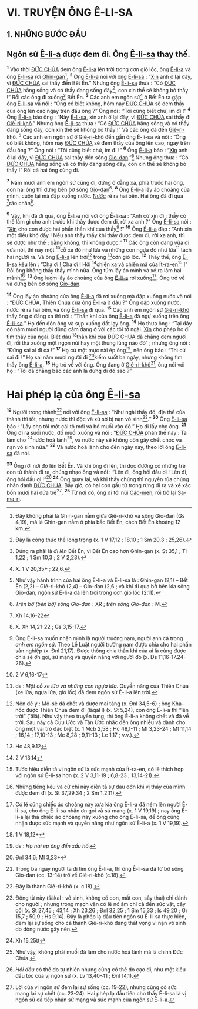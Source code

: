# VI. TRUYỆN ÔNG Ê-LI-SA

## 1. NHỮNG BƯỚC ĐẦU

## Ngôn sứ [Ê-li-a]() được đem đi. Ông [Ê-li-sa]() thay thế.

<sup><b>1</b></sup> Vào thời [ĐỨC CHÚA]() đem ông [Ê-li-a]() lên trời trong cơn gió lốc, ông [Ê-li-a]() và ông [Ê-li-sa]() rời [Ghin-gan]()[^1-3ee7cf90-6624-4a2b-abb5-0c65b36c74bc]. <sup><b>2</b></sup> Ông [Ê-li-a]() nói với ông [Ê-li-sa]() : “[Xin]() anh ở lại đây, vì [ĐỨC CHÚA]() sai thầy đến Bết Ên.” Nhưng ông [Ê-li-sa]() thưa : “Có [ĐỨC CHÚA]() hằng sống và có thầy đang sống đây[^2-3ee7cf90-6624-4a2b-abb5-0c65b36c74bc], con xin thề sẽ không bỏ thầy !” Rồi các ông đi xuống[^3-3ee7cf90-6624-4a2b-abb5-0c65b36c74bc] Bết Ên. <sup><b>3</b></sup> Các anh em ngôn sứ[^4-3ee7cf90-6624-4a2b-abb5-0c65b36c74bc] ở Bết Ên ra gặp ông [Ê-li-sa]() và nói : “Ông có biết không, hôm nay [ĐỨC CHÚA]() sẽ đem thầy của ông lên cao ngay trên đầu ông ?” Ông nói : “Tôi cũng biết chứ, im đi !” <sup><b>4</b></sup> Ông [Ê-li-a]() bảo ông : “Này [Ê-li-sa](), xin anh ở lại đây, vì [ĐỨC CHÚA]() sai thầy đi [Giê-ri-khô]().” Nhưng ông [Ê-li-sa]() thưa : “Có [ĐỨC CHÚA]() hằng sống và có thầy đang sống đây, con xin thề sẽ không bỏ thầy !” Và các ông đã đến [Giê-ri-khô](). <sup><b>5</b></sup> Các anh em ngôn sứ ở [Giê-ri-khô]() đến gần ông [Ê-li-sa]() và nói : “Ông có biết không, hôm nay [ĐỨC CHÚA]() sẽ đem thầy của ông lên cao, ngay trên đầu ông ?” Ông nói : “Tôi cũng biết chứ, im đi !” <sup><b>6</b></sup> Ông [Ê-li-a]() bảo : “[Xin]() anh ở lại đây, vì [ĐỨC CHÚA]() sai thầy đến sông [Gio-đan]().”[^5-3ee7cf90-6624-4a2b-abb5-0c65b36c74bc] Nhưng ông thưa : “Có [ĐỨC CHÚA]() hằng sống và có thầy đang sống đây, con xin thề sẽ không bỏ thầy !” Rồi cả hai ông cùng đi.

<sup><b>7</b></sup> Năm mươi anh em ngôn sứ cũng đi, đứng ở đằng xa, phía trước hai ông, còn hai ông thì đứng bên bờ sông [Gio-đan]()[^6-3ee7cf90-6624-4a2b-abb5-0c65b36c74bc]. <sup><b>8</b></sup> Ông [Ê-li-a]() lấy áo choàng của mình, cuộn lại mà đập xuống nước. [Nước]() rẽ ra hai bên. Hai ông đã đi qua [^1@-3ee7cf90-6624-4a2b-abb5-0c65b36c74bc]ráo chân[^7-3ee7cf90-6624-4a2b-abb5-0c65b36c74bc].

<sup><b>9</b></sup> Vậy, khi đã đi qua, ông [Ê-li-a]() nói với ông [Ê-li-sa]() : “Anh cứ xin đi : thầy có thể làm gì cho anh trước khi thầy được đem đi, rời xa anh ?” Ông [Ê-li-sa]() nói : “[Xin]() cho con được hai phần thần khí của thầy[^8-3ee7cf90-6624-4a2b-abb5-0c65b36c74bc] !” <sup><b>10</b></sup> Ông [Ê-li-a]() đáp : “Anh xin một điều khó đấy ! Nếu anh thấy thầy khi thầy được đem đi, rời xa anh, thì sẽ được như thế ; bằng không, thì không được.” <sup><b>11</b></sup> Các ông còn đang vừa đi vừa nói, thì này một [^2@-3ee7cf90-6624-4a2b-abb5-0c65b36c74bc]cỗ xe đỏ như lửa và những con ngựa đỏ như lửa[^9-3ee7cf90-6624-4a2b-abb5-0c65b36c74bc] tách hai người ra. Và ông [Ê-li-a]() lên trời[^10-3ee7cf90-6624-4a2b-abb5-0c65b36c74bc] trong [^3@-3ee7cf90-6624-4a2b-abb5-0c65b36c74bc]cơn gió lốc. <sup><b>12</b></sup> Thấy thế, ông [Ê-li-sa]() kêu lên : “Cha ơi ! Cha ơi ! Hỡi [^4@-3ee7cf90-6624-4a2b-abb5-0c65b36c74bc]chiến xa và chiến mã của [Ít-ra-en]()[^11-3ee7cf90-6624-4a2b-abb5-0c65b36c74bc] !” Rồi ông không thấy thầy mình nữa. Ông túm lấy áo mình và xé ra làm hai mảnh[^12-3ee7cf90-6624-4a2b-abb5-0c65b36c74bc]. <sup><b>13</b></sup> Ông lượm lấy áo choàng của ông [Ê-li-a]() rơi xuống[^13-3ee7cf90-6624-4a2b-abb5-0c65b36c74bc]. Ông trở về và đứng bên bờ sông [Gio-đan]().

<sup><b>14</b></sup> Ông lấy áo choàng của ông [Ê-li-a]() đã rơi xuống mà đập xuống nước và nói : “[ĐỨC CHÚA](), Thiên Chúa của ông [Ê-li-a]() ở đâu ?” Ông đập xuống nước, nước rẽ ra hai bên, và ông [Ê-li-sa]() đi qua. <sup><b>15</b></sup> Các anh em ngôn sứ [Giê-ri-khô]() thấy ông ở đằng xa thì nói : “Thần khí của ông [Ê-li-a]() đã ngự xuống trên ông [Ê-li-sa]().” Họ đến đón ông và sụp xuống đất lạy ông. <sup><b>16</b></sup> Họ thưa ông : “Tại đây có năm mươi người dũng cảm đang ở với các tôi tớ ngài. [Xin]() cho phép họ đi tìm thầy của ngài. Biết đâu [^5@-3ee7cf90-6624-4a2b-abb5-0c65b36c74bc]thần khí của [ĐỨC CHÚA]() đã chẳng đem người đi, rồi thả xuống một ngọn núi hay một thung lũng nào đó” ; nhưng ông nói : “Đừng sai ai đi cả !” <sup><b>17</b></sup> Họ cứ một mực nài ép ông[^14-3ee7cf90-6624-4a2b-abb5-0c65b36c74bc], nên ông bảo : “Thì cứ sai đi !” Họ sai năm mươi người đi [^6@-3ee7cf90-6624-4a2b-abb5-0c65b36c74bc]kiếm suốt ba ngày, nhưng không tìm thấy ông [Ê-li-a](). <sup><b>18</b></sup> Họ trở về với ông. Ông đang ở [Giê-ri-khô]()[^15-3ee7cf90-6624-4a2b-abb5-0c65b36c74bc], ông nói với họ : “Tôi đã chẳng bảo các anh là đừng đi đó sao ?”

# Hai phép lạ của ông [Ê-li-sa]()

<sup><b>19</b></sup> Người trong thành[^16-3ee7cf90-6624-4a2b-abb5-0c65b36c74bc] nói với ông [Ê-li-sa]() : “Như ngài thấy đó, địa thế của thành thì tốt, nhưng nước thì độc và xứ sở bị nạn vô sinh[^17-3ee7cf90-6624-4a2b-abb5-0c65b36c74bc].” <sup><b>20</b></sup> Ông [Ê-li-sa]() bảo : “Lấy cho tôi một cái tô mới và bỏ muối vào đó.” Họ đi lấy cho ông. <sup><b>21</b></sup> Ông đi ra suối nước, đổ muối xuống và nói : “[ĐỨC CHÚA]() phán thế này : Ta làm cho [^7@-3ee7cf90-6624-4a2b-abb5-0c65b36c74bc]nước hoá lành[^18-3ee7cf90-6624-4a2b-abb5-0c65b36c74bc], và nước này sẽ không còn gây chết chóc và nạn vô sinh nữa.” <sup><b>22</b></sup> Và nước hoá lành cho đến ngày nay, theo lời ông [Ê-li-sa]() đã nói.

<sup><b>23</b></sup> Ông rời nơi đó lên Bết Ên. Và khi ông đi lên, thì dọc đường có những trẻ con từ thành đi ra, chúng nhạo ông và nói : “Lên đi, ông hói đầu ơi ! Lên đi, ông hói đầu ơi !”[^19-3ee7cf90-6624-4a2b-abb5-0c65b36c74bc] <sup><b>24</b></sup> Ông quay lại, và khi thấy chúng thì nguyền rủa chúng nhân danh [ĐỨC CHÚA](). Bấy giờ, có hai con gấu từ trong rừng đi ra và xé xác bốn mươi hai đứa trẻ[^20-3ee7cf90-6624-4a2b-abb5-0c65b36c74bc]. <sup><b>25</b></sup> Từ nơi đó, ông đi tới núi [Các-men](), rồi trở lại [Sa-ma-ri]().

[^1-3ee7cf90-6624-4a2b-abb5-0c65b36c74bc]: Đây không phải là Ghin-gan nằm giữa Giê-ri-khô và sông Gio-đan (Gs 4,19), mà là Ghin-gan nằm ở phía bắc Bết Ên, cách Bết Ên khoảng 12 km.

[^2-3ee7cf90-6624-4a2b-abb5-0c65b36c74bc]: Đây là công thức thề long trọng (x. 1 V 17,12 ; 18,10 ; 1 Sm 20,3 ; 25,26).

[^3-3ee7cf90-6624-4a2b-abb5-0c65b36c74bc]: Đúng ra phải là _đi lên_ Bết Ên, vì Bết Ên cao hơn Ghin-gan (x. St 35,1 ; Tl 1,22 ; 1 Sm 10,3 ; 2 V 2,23).

[^4-3ee7cf90-6624-4a2b-abb5-0c65b36c74bc]: X. 1 V 20,35+ ; 22,6.

[^5-3ee7cf90-6624-4a2b-abb5-0c65b36c74bc]: Như vậy hành trình của hai ông Ê-li-a và Ê-li-sa là : Ghin-gan (2,1) – Bết Ên (2,2) – Giê-ri-khô (2,4) – Gio-đan (2,6 ; và khi đi qua bờ bên kia sông Gio-đan, ngôn sứ Ê-li-a đã lên trời trong cơn gió lốc (2,11).

[^6-3ee7cf90-6624-4a2b-abb5-0c65b36c74bc]: _Trên bờ (bên bờ) sông Gio-đan_ : XR ; _trên sông Gio-đan_ : M.

[^7-3ee7cf90-6624-4a2b-abb5-0c65b36c74bc]: X. Xh 14,21-22 ; Gs 3,15-17.

[^8-3ee7cf90-6624-4a2b-abb5-0c65b36c74bc]: Ông Ê-li-sa muốn nhận mình là người trưởng nam, người anh cả trong _anh em ngôn sứ_. Theo Lề Luật người trưởng nam được chia cho hai phần sản nghiệp (x. Đnl 21,17). Được thông chia thần khí của ai là cùng được chia sẻ ơn gọi, sứ mạng và quyền năng với người đó (x. Ds 11,16-17.24-26).

[^9-3ee7cf90-6624-4a2b-abb5-0c65b36c74bc]: ds : _Một cỗ xe lửa và những con ngựa lửa_. Quyền năng của Thiên Chúa (xe lửa, ngựa lửa, gió lốc) đã đem ngôn sứ Ê-li-a lên trời.

[^10-3ee7cf90-6624-4a2b-abb5-0c65b36c74bc]: Nên để ý : Mô-sê đã chết và được mai táng (x. Đnl 34,5-6) ; ông Kha-nốc được Thiên Chúa đem đi (läqaH) (x. St 5,24), còn ông Ê-li-a thì “lên trời” (\`älâ). Như vậy theo truyền tụng, thì ông Ê-li-a không chết và đã về trời. Sau này cả Cựu Ước và Tân Ước nhắc đến ông nhiều và dành cho ông một vai trò đặc biệt (x. 1 Mcb 2,58 ; Hc 48,1-11 ; Ml 3,23-24 ; Mt 11,14 ; 16,14 ; 17,10-13 ; Mc 8,28 ; 9,11-13 ; Lc 1,17 ; v.v.).

[^11-3ee7cf90-6624-4a2b-abb5-0c65b36c74bc]: Tước hiệu diễn tả vị ngôn sứ là sức mạnh của Ít-ra-en, có lẽ thích hợp với ngôn sứ Ê-li-sa hơn (x. 2 V 3,11-19 ; 6,8-23 ; 13,14-21).

[^12-3ee7cf90-6624-4a2b-abb5-0c65b36c74bc]: Những tiếng kêu và cử chỉ này diễn tả sự đau đớn khi vị thầy của mình được đem đi (x. St 37,29.34 ; 2 Sm 1,2.11).

[^13-3ee7cf90-6624-4a2b-abb5-0c65b36c74bc]: Có lẽ cũng chiếc áo choàng này xưa kia ông Ê-li-a đã ném lên người Ê-li-sa, cho ông Ê-li-sa nhận ơn gọi và sứ mạng (x. 1 V 19,19) ; nay ông Ê-li-a lại thả chiếc áo choàng này xuống cho ông Ê-li-sa, để ông cũng nhận được sức mạnh và quyền năng như ngôn sứ Ê-li-a (x. 1 V 19,19).

[^14-3ee7cf90-6624-4a2b-abb5-0c65b36c74bc]: ds : _Họ nài ép ông đến xấu hổ_.

[^15-3ee7cf90-6624-4a2b-abb5-0c65b36c74bc]: Trong ba ngày người ta đi tìm ông Ê-li-a, thì ông Ê-li-sa đã từ bờ sông Gio-đan (cc. 13-14) trở về Giê-ri-khô (c.18).

[^16-3ee7cf90-6624-4a2b-abb5-0c65b36c74bc]: Đây là thành Giê-ri-khô (x. c.18).

[^17-3ee7cf90-6624-4a2b-abb5-0c65b36c74bc]: Động từ này (šäkal : vô sinh, không có con, mất con, sẩy thai) chỉ dành cho người ; nhưng trong mạch văn có lẽ nó ám chỉ cả đến súc vật, cây cối (x. St 27,45 ; 43,14 ; Xh 23,26 ; Đnl 32,25 ; 1 Sm 15,33 ; Is 49,20 ; Gr 15,7 ; 50,9 ; Hs 9,14). Đây là phép lạ đầu tiên ngôn sứ Ê-li-sa thực hiện, đem lại sự sống cho cả thành Giê-ri-khô đang thất vọng vì nạn vô sinh do dòng nước gây nên.

[^18-3ee7cf90-6624-4a2b-abb5-0c65b36c74bc]: Như vậy, không phải muối đã làm cho nước hoá lành mà là chính Đức Chúa.

[^19-3ee7cf90-6624-4a2b-abb5-0c65b36c74bc]: _Hói đầu_ có thể do tự nhiên nhưng cũng có thể do cạo đi, như một kiểu đầu tóc của vị ngôn sứ (x. Lv 13,40-41 ; Đnl 14,1).

[^20-3ee7cf90-6624-4a2b-abb5-0c65b36c74bc]: Lời của vị ngôn sứ đem lại sự sống (cc. 19-22), nhưng cũng có sức mang lại sự chết (cc. 23-24). Hai phép lạ đầu tiên cho thấy Ê-li-sa là vị ngôn sứ đã tiếp nhận sứ mạng và sức mạnh của ngôn sứ Ê-li-a.

[^1@-3ee7cf90-6624-4a2b-abb5-0c65b36c74bc]: Xh 14,16-22

[^2@-3ee7cf90-6624-4a2b-abb5-0c65b36c74bc]: 2 V 6,16-17

[^3@-3ee7cf90-6624-4a2b-abb5-0c65b36c74bc]: Hc 48,9.12

[^4@-3ee7cf90-6624-4a2b-abb5-0c65b36c74bc]: 2 V 13,14

[^5@-3ee7cf90-6624-4a2b-abb5-0c65b36c74bc]: 1 V 18,12+

[^6@-3ee7cf90-6624-4a2b-abb5-0c65b36c74bc]: Đnl 34,6; Ml 3,23+

[^7@-3ee7cf90-6624-4a2b-abb5-0c65b36c74bc]: Xh 15,25tt
